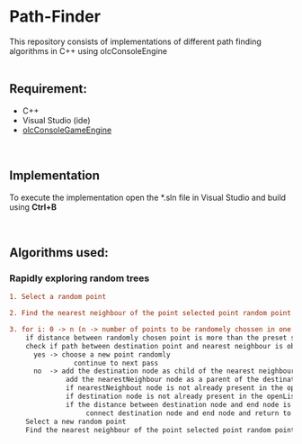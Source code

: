 # Path-Finder
This repository consists of implementations of different path finding algorithms in C++ using olcConsoleEngine
<br><br>

## Requirement:
<ul>
<li> C++ </li>
<li> Visual Studio (ide) </li>
<li> <a href="https://github.com/OneLoneCoder/videos/blob/master/olcConsoleGameEngine.h"> olcConsoleGameEngine </a> </li>
</ul>
<br>

## Implementation
To execute the implementation open the *.sln file in Visual Studio and build using <b>Ctrl+B</b>

<br>

## Algorithms used:

### Rapidly exploring random trees
``` diff
1. Select a random point 

2. Find the nearest neighbour of the point selected point random point 

3. for i: 0 -> n (n -> number of points to be randomely chossen in one pass)
    if distance between randomly chosen point is more than the preset step size find a distination point
    check if path between destination point and nearest neighbour is obstructed
      yes -> choose a new point randomly
                continue to next pass
      no  -> add the destination node as child of the nearest neighbour
              add the nearestNeighbour node as a parent of the destination node
              if nearestNeighbout node is not already present in the openList then append the node
              if destination node is not already present in the openList then append the node
              if the distance between destination node and end node is less than the limit
                   connect destination node and end node and return to main
    Select a new random point 
    Find the nearest neighbour of the point selected point random point 
```
<br>
